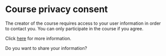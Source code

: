 # Course privacy consent

The creator of the course requires access to your user information in order to contact you. You can only participate in the course if you agree.

Click [here](https://omegaup.com/privacy/course-user-information/) for more information. 

Do you want to share your information?
